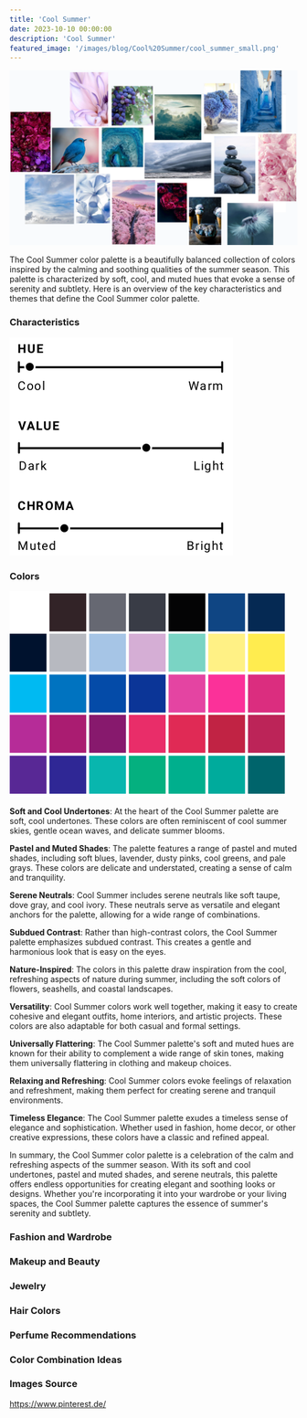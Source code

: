 ```yaml
---
title: 'Cool Summer'
date: 2023-10-10 00:00:00
description: 'Cool Summer'
featured_image: '/images/blog/Cool%20Summer/cool_summer_small.png'
---
```


![](/images/blog/Cool%20Summer/mood_board.png)

The Cool Summer color palette is a beautifully balanced collection of colors inspired by the calming and soothing qualities of the summer season. This palette is characterized by soft, cool, and muted hues that evoke a sense of serenity and subtlety. Here is an overview of the key characteristics and themes that define the Cool Summer color palette.

### Characteristics

![](/images/blog/Cool%20Summer/characteristics.png)

### Colors

![](/images/blog/Cool%20Summer/colors.png)


**Soft and Cool Undertones**: At the heart of the Cool Summer palette are soft, cool undertones. These colors are often reminiscent of cool summer skies, gentle ocean waves, and delicate summer blooms.

**Pastel and Muted Shades**: The palette features a range of pastel and muted shades, including soft blues, lavender, dusty pinks, cool greens, and pale grays. These colors are delicate and understated, creating a sense of calm and tranquility.

**Serene Neutrals**: Cool Summer includes serene neutrals like soft taupe, dove gray, and cool ivory. These neutrals serve as versatile and elegant anchors for the palette, allowing for a wide range of combinations.

**Subdued Contrast**: Rather than high-contrast colors, the Cool Summer palette emphasizes subdued contrast. This creates a gentle and harmonious look that is easy on the eyes.

**Nature-Inspired**: The colors in this palette draw inspiration from the cool, refreshing aspects of nature during summer, including the soft colors of flowers, seashells, and coastal landscapes.

**Versatility**: Cool Summer colors work well together, making it easy to create cohesive and elegant outfits, home interiors, and artistic projects. These colors are also adaptable for both casual and formal settings.

**Universally Flattering**: The Cool Summer palette's soft and muted hues are known for their ability to complement a wide range of skin tones, making them universally flattering in clothing and makeup choices.

**Relaxing and Refreshing**: Cool Summer colors evoke feelings of relaxation and refreshment, making them perfect for creating serene and tranquil environments.

**Timeless Elegance**: The Cool Summer palette exudes a timeless sense of elegance and sophistication. Whether used in fashion, home decor, or other creative expressions, these colors have a classic and refined appeal.

In summary, the Cool Summer color palette is a celebration of the calm and refreshing aspects of the summer season. With its soft and cool undertones, pastel and muted shades, and serene neutrals, this palette offers endless opportunities for creating elegant and soothing looks or designs. Whether you're incorporating it into your wardrobe or your living spaces, the Cool Summer palette captures the essence of summer's serenity and subtlety.



### Fashion and Wardrobe

### Makeup and Beauty

### Jewelry

### Hair Colors

### Perfume Recommendations

### Color Combination Ideas

### Images Source 

https://www.pinterest.de/